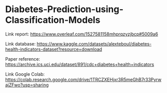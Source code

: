 # Diabetes-Prediction-using-Classification-Models
Link report: https://www.overleaf.com/1527581158mhprqzyzjbcp#5009a6

Link database: https://www.kaggle.com/datasets/alexteboul/diabetes-health-indicators-dataset?resource=download

Paper reference: https://archive.ics.uci.edu/dataset/891/cdc+diabetes+health+indicators

Link Google Colab: https://colab.research.google.com/drive/1TRCZXEHjxr3R5meGhB7r33PyrwajZFwo?usp=sharing
